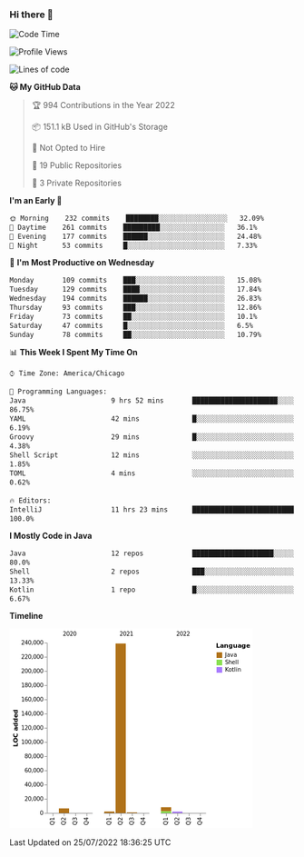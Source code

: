### Hi there 👋


<!--START_SECTION:waka-->
![Code Time](http://img.shields.io/badge/Code%20Time-2%2C417%20hrs%2016%20mins-blue)

![Profile Views](http://img.shields.io/badge/Profile%20Views-12-blue)

![Lines of code](https://img.shields.io/badge/From%20Hello%20World%20I%27ve%20Written-259%20Thousand%20lines%20of%20code-blue)

**🐱 My GitHub Data** 

> 🏆 994 Contributions in the Year 2022
 > 
> 📦 151.1 kB Used in GitHub's Storage 
 > 
> 🚫 Not Opted to Hire
 > 
> 📜 19 Public Repositories 
 > 
> 🔑 3 Private Repositories  
 > 
**I'm an Early 🐤** 

```text
🌞 Morning    232 commits    ████████░░░░░░░░░░░░░░░░░   32.09% 
🌆 Daytime    261 commits    █████████░░░░░░░░░░░░░░░░   36.1% 
🌃 Evening    177 commits    ██████░░░░░░░░░░░░░░░░░░░   24.48% 
🌙 Night      53 commits     █░░░░░░░░░░░░░░░░░░░░░░░░   7.33%

```
📅 **I'm Most Productive on Wednesday** 

```text
Monday       109 commits    ███░░░░░░░░░░░░░░░░░░░░░░   15.08% 
Tuesday      129 commits    ████░░░░░░░░░░░░░░░░░░░░░   17.84% 
Wednesday    194 commits    ██████░░░░░░░░░░░░░░░░░░░   26.83% 
Thursday     93 commits     ███░░░░░░░░░░░░░░░░░░░░░░   12.86% 
Friday       73 commits     ██░░░░░░░░░░░░░░░░░░░░░░░   10.1% 
Saturday     47 commits     █░░░░░░░░░░░░░░░░░░░░░░░░   6.5% 
Sunday       78 commits     ██░░░░░░░░░░░░░░░░░░░░░░░   10.79%

```


📊 **This Week I Spent My Time On** 

```text
⌚︎ Time Zone: America/Chicago

💬 Programming Languages: 
Java                     9 hrs 52 mins       █████████████████████░░░░   86.75% 
YAML                     42 mins             █░░░░░░░░░░░░░░░░░░░░░░░░   6.19% 
Groovy                   29 mins             █░░░░░░░░░░░░░░░░░░░░░░░░   4.38% 
Shell Script             12 mins             ░░░░░░░░░░░░░░░░░░░░░░░░░   1.85% 
TOML                     4 mins              ░░░░░░░░░░░░░░░░░░░░░░░░░   0.62%

🔥 Editors: 
IntelliJ                 11 hrs 23 mins      █████████████████████████   100.0%

```

**I Mostly Code in Java** 

```text
Java                     12 repos            ████████████████████░░░░░   80.0% 
Shell                    2 repos             ███░░░░░░░░░░░░░░░░░░░░░░   13.33% 
Kotlin                   1 repo              █░░░░░░░░░░░░░░░░░░░░░░░░   6.67%

```


**Timeline**

![Chart not found](https://raw.githubusercontent.com/powercasgamer/powercasgamer/master/charts/bar_graph.png) 


 Last Updated on 25/07/2022 18:36:25 UTC
<!--END_SECTION:waka-->
